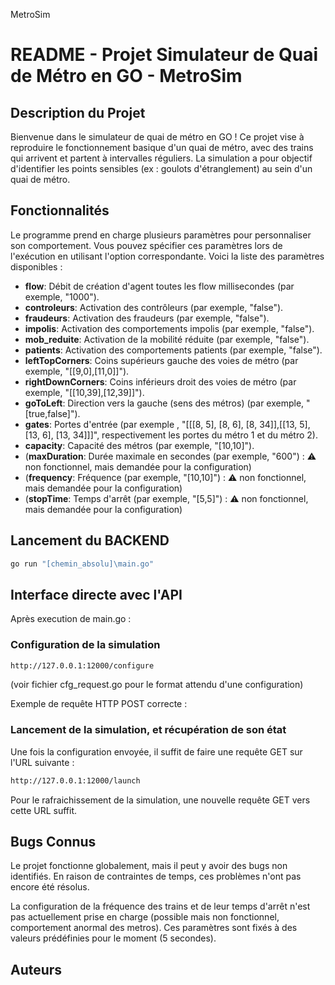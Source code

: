 MetroSim

# README - Projet Simulateur de Quai de Métro en GO - MetroSim
## Description du Projet

Bienvenue dans le simulateur de quai de métro en GO ! Ce projet vise à reproduire le fonctionnement basique d'un quai de métro, avec des trains qui arrivent et partent à intervalles réguliers. La simulation a pour objectif d'identifier les points sensibles (ex : goulots d'étranglement) au sein d'un quai de métro.

## Fonctionnalités

Le programme prend en charge plusieurs paramètres pour personnaliser son comportement. Vous pouvez spécifier ces paramètres lors de l'exécution en utilisant l'option correspondante. Voici la liste des paramètres disponibles :


- **flow**: Débit de création d'agent toutes les flow millisecondes (par exemple, "1000").
- **controleurs**: Activation des contrôleurs (par exemple, "false").
- **fraudeurs**: Activation des fraudeurs (par exemple, "false").
- **impolis**: Activation des comportements impolis (par exemple, "false").
- **mob_reduite**: Activation de la mobilité réduite (par exemple, "false").
- **patients**: Activation des comportements patients (par exemple, "false").
- **leftTopCorners**: Coins supérieurs gauche des voies de métro (par exemple, "[[9,0],[11,0]]").
- **rightDownCorners**: Coins inférieurs droit des voies de métro (par exemple, "[[10,39],[12,39]]").
- **goToLeft**: Direction vers la gauche  (sens des métros) (par exemple, "[true,false]").
- **gates**: Portes d'entrée (par exemple , "[[[8, 5], [8, 6], [8, 34]],[[13, 5], [13, 6], [13, 34]]]", respectivement les portes du métro 1 et du métro 2).
- **capacity**: Capacité des métros (par exemple, "[10,10]").
- (**maxDuration**: Durée maximale en secondes (par exemple, "600") :  :warning: non fonctionnel, mais demandée pour la configuration)
- (**frequency**: Fréquence (par exemple, "[10,10]") : :warning: non fonctionnel, mais demandée pour la configuration)
- (**stopTime**: Temps d'arrêt (par exemple, "[5,5]") : :warning: non fonctionnel, mais demandée pour la configuration)


## Lancement du BACKEND

```bash 
go run "[chemin_absolu]\main.go"
```

## Interface directe avec l'API

Après execution de main.go :

### Configuration de la simulation

```bash 
http://127.0.0.1:12000/configure
```

(voir fichier cfg_request.go pour le format attendu d'une configuration)

Exemple de requête HTTP POST correcte : 




### Lancement de la simulation, et récupération de son état

Une fois la configuration envoyée, il suffit de faire une requête GET sur l'URL suivante :

```bash 
http://127.0.0.1:12000/launch
```

Pour le rafraichissement de la simulation, une nouvelle requête GET vers cette URL suffit.

## Bugs Connus

Le projet fonctionne globalement, mais il peut y avoir des bugs non identifiés. En raison de contraintes de temps, ces problèmes n'ont pas encore été résolus. 

La configuration de la fréquence des trains et de leur temps d'arrêt n'est pas actuellement prise en charge (possible mais non fonctionnel, comportement anormal des metros). Ces paramètres sont fixés à des valeurs prédéfinies pour le moment (5 secondes).


## Auteurs

